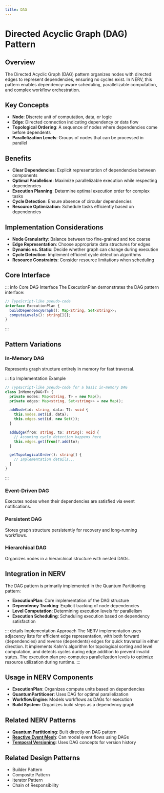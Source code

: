```yaml
---
title: DAG
---
```


# Directed Acyclic Graph (DAG) Pattern

## Overview

The Directed Acyclic Graph (DAG) pattern organizes nodes with directed edges to represent dependencies, ensuring no cycles exist. In NERV, this pattern enables dependency-aware scheduling, parallelizable computation, and complex workflow orchestration.

## Key Concepts

- **Node**: Discrete unit of computation, data, or logic
- **Edge**: Directed connection indicating dependency or data flow
- **Topological Ordering**: A sequence of nodes where dependencies come before dependents
- **Parallelization Levels**: Groups of nodes that can be processed in parallel

## Benefits

- **Clear Dependencies**: Explicit representation of dependencies between components
- **Optimal Parallelism**: Maximize parallelizable execution while respecting dependencies
- **Execution Planning**: Determine optimal execution order for complex tasks
- **Cycle Detection**: Ensure absence of circular dependencies
- **Resource Optimization**: Schedule tasks efficiently based on dependencies

## Implementation Considerations

- **Node Granularity**: Balance between too fine-grained and too coarse
- **Edge Representation**: Choose appropriate data structures for edges
- **Dynamic vs. Static**: Decide whether graph can change during execution
- **Cycle Detection**: Implement efficient cycle detection algorithms
- **Resource Constraints**: Consider resource limitations when scheduling

## Core Interface

::: info Core DAG Interface
The ExecutionPlan demonstrates the DAG pattern interface:

```typescript
// TypeScript-like pseudo-code
interface ExecutionPlan {
  buildDependencyGraph(): Map<string, Set<string>>;
  computeLevels(): string[][];
}
```
:::

## Pattern Variations

### In-Memory DAG

Represents graph structure entirely in memory for fast traversal.

::: tip Implementation Example
```typescript
// TypeScript-like pseudo-code for a basic in-memory DAG
class InMemoryDAG<T> {
  private nodes: Map<string, T> = new Map();
  private edges: Map<string, Set<string>> = new Map();

  addNode(id: string, data: T): void {
    this.nodes.set(id, data);
    this.edges.set(id, new Set());
  }

  addEdge(from: string, to: string): void {
    // Assuming cycle detection happens here
    this.edges.get(from)?.add(to);
  }

  getTopologicalOrder(): string[] {
    // Implementation details...
  }
}
```
:::

### Event-Driven DAG

Executes nodes when their dependencies are satisfied via event notifications.

### Persistent DAG

Stores graph structure persistently for recovery and long-running workflows.

### Hierarchical DAG

Organizes nodes in a hierarchical structure with nested DAGs.

## Integration in NERV

The DAG pattern is primarily implemented in the Quantum Partitioning pattern:

- **ExecutionPlan**: Core implementation of the DAG structure
- **Dependency Tracking**: Explicit tracking of node dependencies
- **Level Computation**: Determining execution levels for parallelism
- **Execution Scheduling**: Scheduling execution based on dependency satisfaction

::: details Implementation Approach
The NERV implementation uses adjacency lists for efficient edge representation, with both forward (dependencies) and reverse (dependents) edges for quick traversal in either direction. It implements Kahn's algorithm for topological sorting and level computation, and detects cycles during edge addition to prevent invalid states. The execution plan pre-computes parallelization levels to optimize resource utilization during runtime.
:::

## Usage in NERV Components

- **ExecutionPlan**: Organizes compute units based on dependencies
- **QuantumPartitioner**: Uses DAG for optimal parallelization
- **WorkflowEngine**: Models workflows as DAGs for execution
- **Build System**: Organizes build steps as a dependency graph

## Related NERV Patterns

- **[Quantum Partitioning](../patterns/quantum_partitioning.md)**: Built directly on DAG pattern
- **[Reactive Event Mesh](../patterns/reactive_event_mesh.md)**: Can model event flows using DAGs
- **[Temporal Versioning](../patterns/temporal_versioning.md)**: Uses DAG concepts for version history

## Related Design Patterns

- Builder Pattern
- Composite Pattern
- Iterator Pattern
- Chain of Responsibility
